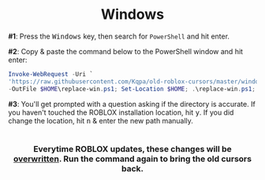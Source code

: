 <div align="center">

# **Windows**

</div>

**#1**: Press the <kbd>Windows</kbd> key, then search for `PowerShell` and hit enter.

**#2**: Copy & paste the command below to the PowerShell window and hit enter:

```powershell
Invoke-WebRequest -Uri `
'https://raw.githubusercontent.com/Kqpa/old-roblox-cursors/master/windows/replace-win.ps1' `
-OutFile $HOME\replace-win.ps1; Set-Location $HOME; .\replace-win.ps1; Set-Location $HOME; Remove-Item .\replace-win.ps1
```

**#3**: You'll get prompted with a question asking if the directory is accurate. If you haven't touched the ROBLOX installation location, hit <kbd>y</kbd>. If you did change the location, hit <kbd>n</kbd> & enter the new path manually.

#

<div align="center">

### Everytime ROBLOX updates, these changes will be <ins>**overwritten**</ins>. Run the command again to bring the old cursors back.

</div>